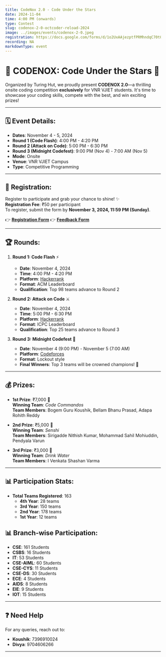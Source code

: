 ```yaml
---
title: CodeNox 2.0 - Code Under the Stars
date: 2024-11-04
time: 4:00 PM (onwards)
type: Contest
slug: codenox-2-0-octcoder-reload-2024
image: ../images/events/codenox-2-0.jpeg
registration: https://docs.google.com/forms/d/1o2UxAAjezptfPRMhndqC70t0s9YMe300x4HtU4XFqRg
recording: NA
markdownType: event
---
```


# 🌟 CODENOX: Code Under the Stars 🌟
Organized by Turing Hut, we proudly present **CODENOX 2.0**—a thrilling onsite coding competition **exclusively** for VNR VJIET students. It's time to showcase your coding skills, compete with the best, and win exciting prizes!

---

## 🗓 Event Details:
- **Dates**: November 4 - 5, 2024
- **Round 1 (Code Flash)**: 4:00 PM - 4:20 PM
- **Round 2 (Attack on Code)**: 5:00 PM - 6:30 PM
- **Round 3 (Midnight Codefest)**: 9:00 PM (Nov 4) - 7:00 AM (Nov 5)
- **Mode**: Onsite
- **Venue**: VNR VJIET Campus
- **Type**: Competitive Programming

---

## 📝 Registration:
Register to participate and grab your chance to shine! ✨  
**Registration Fee**: ₹50 per participant  
To register, submit the form by **November 3, 2024, 11:59 PM (Sunday)**.

👉 [**Registration Form**](https://docs.google.com/forms/d/1o2UxAAjezptfPRMhndqC70t0s9YMe300x4HtU4XFqRg/)
👉 [**Feedback Form**](https://forms.gle/GBwnL6VPcnuhgvSL6)


---

## 🏆 Rounds:
1. **Round 1: Code Flash** ⚡
   - **Date**: November 4, 2024
   - **Time**: 4:00 PM - 4:20 PM
   - **Platform**: [Hackerrank](https://www.hackerrank.com/codenox-2-0-code-flash-erenyeager)
   - **Format**: ACM Leaderboard  
   - **Qualification**: Top 98 teams advance to Round 2

2. **Round 2: Attack on Code** ⚔️
   - **Date**: November 4, 2024
   - **Time**: 5:00 PM - 6:30 PM
   - **Platform**: [Hackerrank](https://www.hackerrank.com/codenox-2-0-attack-on-code-ayanokoji)
   - **Format**: ICPC Leaderboard  
   - **Qualification**: Top 25 teams advance to Round 3

3. **Round 3: Midnight Codefest** 🌙
   - **Date**: November 4 (9:00 PM) - November 5 (7:00 AM)
   - **Platform**: [Codeforces](https://events.turinghut.org/events/codenox-2/dashboard)
   - **Format**: Lockout style
   - **Final Winners**: Top 3 teams will be crowned champions! 🏅

---

## 💰 Prizes:
- **1st Prize**: ₹7,000 🥇  
  **Winning Team**: *Code Commandos*  
  **Team Members**: Bogem Guru Koushik, Bellam Bhanu Prasad, Adapa Rohith Reddy  

- **2nd Prize**: ₹5,000 🥈  
  **Winning Team**: *Senshi*  
  **Team Members**: Sirigadde Nithish Kumar, Mohammad Sahil Mohiuddin, Pendyala Varun  

- **3rd Prize**: ₹3,000 🥉  
  **Winning Team**: *Drink Water*  
  **Team Members**: I Venkata Shashan Varma  

---

## 📊 Participation Stats:
- **Total Teams Registered**: 163  
  - **4th Year**: 28 teams
  - **3rd Year**: 150 teams
  - **2nd Year**: 178 teams
  - **1st Year**: 12 teams

## 📊 Branch-wise Participation:
- **CSE**: 161 Students
- **CSBS**: 16 Students
- **IT**: 53 Students
- **CSE-AIML**: 60 Students
- **CSE-CYS**: 11 Students
- **CSE-DS**: 30 Students
- **ECE**: 4 Students
- **AIDS**: 8 Students
- **EIE**: 9 Students
- **IOT**: 15 Students


---

## ❓ Need Help
For any queries, reach out to:
- **Koushik**: 7396910024
- **Divya**: 9704606266

---

